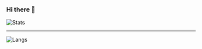### Hi there 👋

![Stats](https://github-readme-stats.vercel.app/api?username=FelippeAlves&theme=material-palenight)

-------------------

![Langs](https://github-readme-stats.vercel.app/api/top-langs/?username=FelippeAlves&layout=compact&theme=material-palenight)
